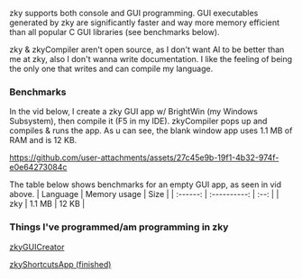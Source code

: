 zky supports both console and GUI programming. GUI executables generated by zky are significantly faster and way more memory efficient than all popular C GUI libraries (see benchmarks below). 

zky & zkyCompiler aren't open source, as I don't want AI to be better than me at zky, also I don't wanna write documentation. I like the feeling of being the only one that writes and can compile my language.

### Benchmarks
In the vid below, I create a zky GUI app w/ BrightWin (my Windows Subsystem), then compile it (F5 in my IDE). zkyCompiler pops up and compiles & runs the app. As u can see, the blank window app uses 1.1 MB of RAM and is 12 KB.

https://github.com/user-attachments/assets/27c45e9b-19f1-4b32-974f-e0e64273084c

The table below shows benchmarks for an empty GUI app, as seen in vid above. 
| Language | Memory usage | Size | 
| :------: | :----------: | :--: |
| zky | 1.1 MB | 12 KB |

### Things I've programmed/am programming in zky
[zkyGUICreator](https://github.com/brightgao1/zkyGUICreator)

[zkyShortcutsApp (finished)](https://github.com/brightgao1/zkyShortcutsApp)
